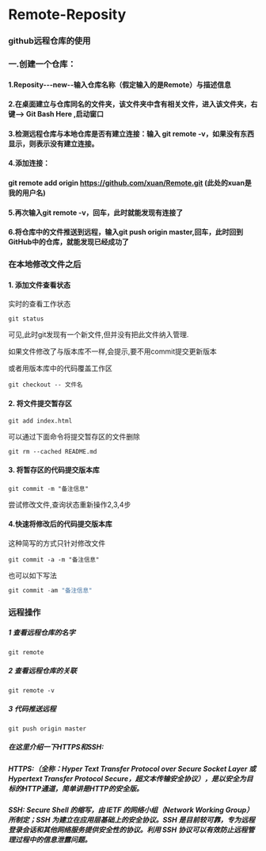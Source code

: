 # Remote-Reposity
### github远程仓库的使用

### 一.创建一个仓库：

#### 1.Reposity---new--输入仓库名称（假定输入的是Remote）与描述信息

#### 2.在桌面建立与仓库同名的文件夹，该文件夹中含有相关文件，进入该文件夹，右键--> Git Bash Here  ,启动窗口

#### 3.检测远程仓库与本地仓库是否有建立连接：输入 git remote -v，如果没有东西显示，则表示没有建立连接。

#### 4.添加连接：

#### git remote add origin https://github.com/xuan/Remote.git  (此处的xuan是我的用户名)

#### 5.再次输入git remote -v，回车，此时就能发现有连接了

#### 6.将仓库中的文件推送到远程，输入git push origin master,回车，此时回到GitHub中的仓库，就能发现已经成功了



### 在本地修改文件之后

#### 1. 添加文件查看状态

实时的查看工作状态

```shell
git status
```

可见,此时git发现有一个新文件,但并没有把此文件纳入管理.

如果文件修改了与版本库不一样,会提示,要不用commit提交更新版本

或者用版本库中的代码覆盖工作区

```shell
git checkout -- 文件名
```



#### 2. 将文件提交暂存区

```shell
git add index.html
```

可以通过下面命令将提交暂存区的文件删除

```shell
git rm --cached README.md
```



#### 3. 将暂存区的代码提交版本库

```shell
git commit -m "备注信息"
```



尝试修改文件,查询状态重新操作2,3,4步



#### 4.快速将修改后的代码提交版本库

这种简写的方式只针对修改文件

```shell
git commit -a -m "备注信息"
```

也可以如下写法

```js
git commit -am "备注信息"
```

### 远程操作

##### 1 查看远程仓库的名字

```shell
git remote
```



##### 2 查看远程仓库的关联

```shell
git remote -v
```



##### 3 代码推送远程

```shell
git push origin master
```



##### 在这里介绍一下HTTPS和SSH:
#####  HTTPS:（全称：Hyper Text Transfer Protocol over Secure Socket Layer 或 Hypertext Transfer Protocol Secure，超文本传输安全协议），是以安全为目标的HTTP通道，简单讲是HTTP的安全版。

##### SSH: Secure Shell 的缩写，由 IETF 的网络小组（Network Working Group）所制定；SSH 为建立在应用层基础上的安全协议。SSH 是目前较可靠，专为远程登录会话和其他网络服务提供安全性的协议。利用 SSH 协议可以有效防止远程管理过程中的信息泄露问题。